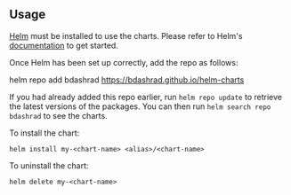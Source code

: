 ## Usage

[Helm](https://helm.sh) must be installed to use the charts.  Please refer to
Helm's [documentation](https://helm.sh/docs) to get started.

Once Helm has been set up correctly, add the repo as follows:

  helm repo add bdashrad https://bdashrad.github.io/helm-charts

If you had already added this repo earlier, run `helm repo update` to retrieve
the latest versions of the packages.  You can then run `helm search repo
bdashrad` to see the charts.

To install the <chart-name> chart:

    helm install my-<chart-name> <alias>/<chart-name>

To uninstall the chart:

    helm delete my-<chart-name>
